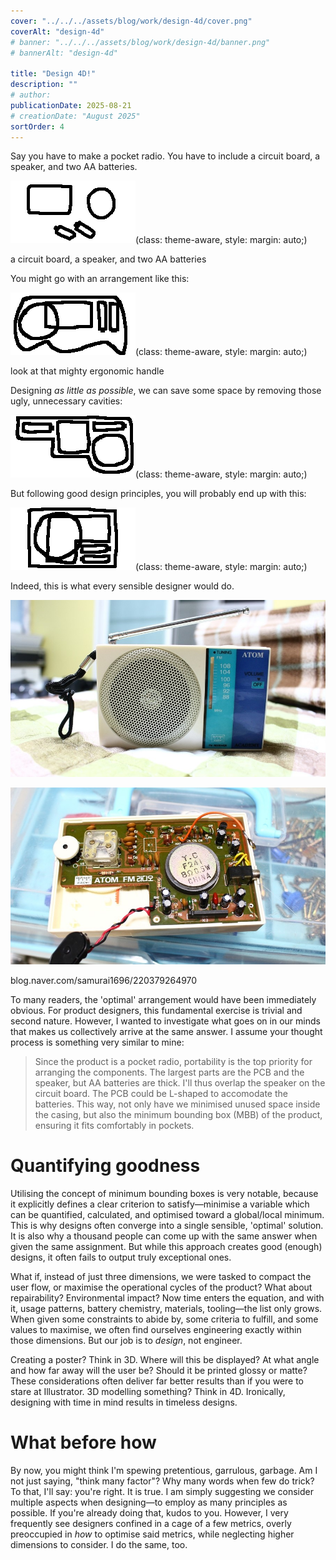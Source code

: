 ```yaml
---
cover: "../../../assets/blog/work/design-4d/cover.png"
coverAlt: "design-4d"
# banner: "../../../assets/blog/work/design-4d/banner.png"
# bannerAlt: "design-4d"

title: "Design 4D!"
description: ""
# author:
publicationDate: 2025-08-21
# creationDate: "August 2025"
sortOrder: 4
---
```


Say you have to make a pocket radio. You have to include a circuit board, a speaker, and two AA batteries.

![](../../../assets/blog/work/design-4d/parts.png)(class: theme-aware, style: margin: auto;)

<p class="small muted c">a circuit board, a speaker, and two AA batteries</p>

You might go with an arrangement like this:

![](../../../assets/blog/work/design-4d/bad1.png)(class: theme-aware, style: margin: auto;)

<p class="small muted c">look at that mighty ergonomic handle</p>

Designing *as little as possible*, we can save some space by removing those ugly, unnecessary cavities:

![](../../../assets/blog/work/design-4d/bad.png)(class: theme-aware, style: margin: auto;)

But following good design principles, you will probably end up with this: 

![](../../../assets/blog/work/design-4d/arrange.png)(class: theme-aware, style: margin: auto;)

Indeed, this is what every sensible designer would do.

![](../../../assets/blog/work/design-4d/atom.jpg)

![](../../../assets/blog/work/design-4d/atom2.jpg)

<p class="small muted c">blog.naver.com/samurai1696/220379264970</p>

To many readers, the 'optimal' arrangement would have been immediately obvious. For product designers, this fundamental exercise is trivial and second nature. However, I wanted to investigate what goes on in our minds that makes us collectively arrive at the same answer. I assume your thought process is something very similar to mine:

> Since the product is a pocket radio, portability is the top priority for arranging the components. The largest parts are the PCB and the speaker, but AA batteries are thick. I'll thus overlap the speaker on the circuit board. The PCB could be L-shaped to accomodate the batteries. This way, not only have we minimised unused space inside the casing, but also the minimum bounding box (MBB) of the product, ensuring it fits comfortably in pockets.

# Quantifying goodness

Utilising the concept of minimum bounding boxes is very notable, because it explicitly defines a clear criterion to satisfy—minimise a variable which can be quantified, calculated, and optimised toward a global/local minimum. This is why designs often converge into a single sensible, 'optimal' solution. It is also why a thousand people can come up with the same answer when given the same assignment. But while this approach creates good (enough) designs, it often fails to output truly exceptional ones.

What if, instead of just three dimensions, we were tasked to compact the user flow, or maximise the operational cycles of the product? What about repairability? Environmental impact? Now time enters the equation, and with it, usage patterns, battery chemistry, materials, tooling—the list only grows. When given some constraints to abide by, some criteria to fulfill, and some values to maximise, we often find ourselves engineering exactly within those dimensions. But our job is to *design*, not engineer.

Creating a poster? Think in 3D. Where will this be displayed? At what angle and how far away will the user be? Should it be printed glossy or matte? These considerations often deliver far better results than if you were to stare at Illustrator. 3D modelling something? Think in 4D. Ironically, designing with time in mind results in timeless designs.

# What before how

By now, you might think I'm spewing pretentious, garrulous, garbage. Am I not just saying, "think many factor"? Why many words when few do trick? To that, I'll say: you're right. It is true. I am simply suggesting we consider multiple aspects when designing—to employ as many principles as possible. If you're already doing that, kudos to you. However, I very frequently see designers confined in a cage of a few metrics, overly preoccupied in *how* to optimise said metrics, while neglecting higher dimensions to consider. I do the same, too.